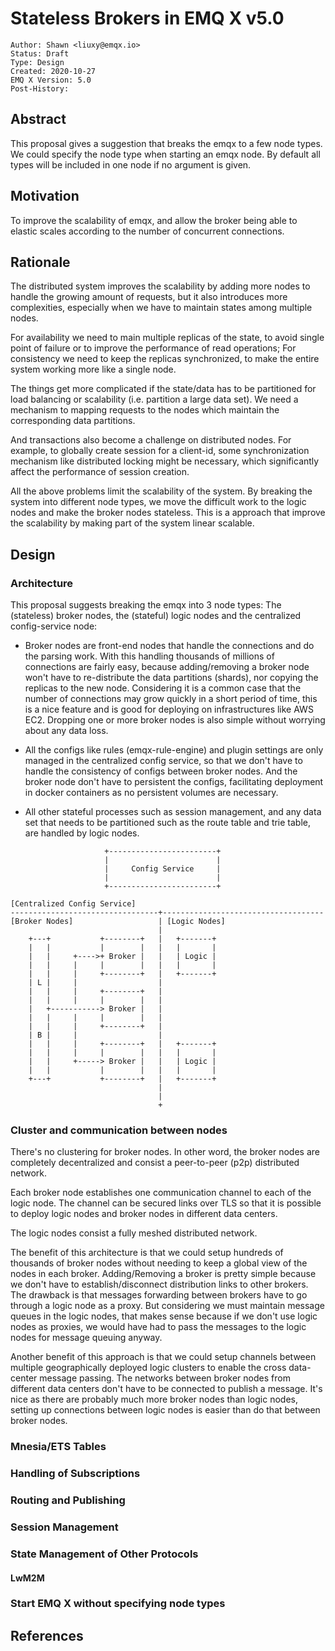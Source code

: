 # Stateless Brokers in EMQ X v5.0

```
Author: Shawn <liuxy@emqx.io>
Status: Draft
Type: Design
Created: 2020-10-27
EMQ X Version: 5.0
Post-History:
```

## Abstract

This proposal gives a suggestion that breaks the emqx to a few node types. We could specify the node type when starting an emqx node. By default all types will be included in one node if no argument is given.

## Motivation

To improve the scalability of emqx, and allow the broker being able to elastic scales according to the number of concurrent connections.

## Rationale

The distributed system improves the scalability by adding more nodes to handle the growing amount of requests, but it also introduces more complexities, especially when we have to maintain states among multiple nodes.

For availability we need to main multiple replicas of the state, to avoid single point of failure or to improve the performance of read operations; For consistency we need to keep the replicas synchronized, to make the entire system working more like a single node.

The things get more complicated if the state/data has to be partitioned for load balancing or scalability (i.e. partition a large data set). We need a mechanism to mapping requests to the nodes which maintain the corresponding data partitions.

And transactions also become a challenge on distributed nodes. For example, to globally create session for a client-id, some synchronization mechanism like distributed locking might be necessary, which significantly affect the performance of session creation.

All the above problems limit the scalability of the system. By breaking the system into different node types, we move the difficult work to the logic nodes and make the broker nodes stateless. This is a approach that improve the scalability by making part of the system linear scalable.

## Design

### Architecture

This proposal suggests breaking the emqx into 3 node types: The (stateless) broker nodes, the (stateful) logic nodes and the centralized config-service node:

- Broker nodes are front-end nodes that handle the connections and do the parsing work. With this handling thousands of millions of connections are fairly easy, because adding/removing a broker node won't have to re-distribute the data partitions (shards), nor copying the replicas to the new node. Considering it is a common case that the number of connections may grow quickly in a short period of time, this is a nice feature and is good for deploying on infrastructures like AWS EC2. Dropping one or more broker nodes is also simple without worrying about any data loss.

- All the configs like rules (emqx-rule-engine) and plugin settings are only managed in the centralized config service, so that we don't have to handle the consistency of configs between broker nodes. And the broker node don't have to persistent the configs, facilitating deployment in docker containers as no persistent volumes are necessary.

- All other stateful processes such as session management, and any data set that needs to be partitioned such as the route table and trie table, are handled by logic nodes.

```
                     +------------------------+
                     |                        |
                     |     Config Service     |
                     |                        |
                     +------------------------+

[Centralized Config Service]
---------------------------------+------------------------------------
[Broker Nodes]                   | [Logic Nodes]
                                 |
    +---+           +--------+   |   +-------+
    |   |           |        |   |   |       |
    |   |     +---->+ Broker |   |   | Logic |
    |   |     |     |        |   |   |       |
    |   |     |     +--------+   |   +-------+
    | L |     |                  |
    |   |     |     +--------+   |
    |   |     |     |        |   |
    |   +-----------> Broker |   |
    |   |     |     |        |   |
    |   |     |     +--------+   |
    | B |     |                  |
    |   |     |     +--------+   |   +-------+
    |   |     |     |        |   |   |       |
    |   |     +-----> Broker |   |   | Logic |
    |   |           |        |   |   |       |
    +---+           +--------+   |   +-------+
                                 |
                                 |
                                 +
```

### Cluster and communication between nodes

There's no clustering for broker nodes. In other word, the broker nodes are completely decentralized and consist a peer-to-peer (p2p) distributed network.

Each broker node establishes one communication channel to each of the logic node. The channel can be secured links over TLS so that it is possible to deploy logic nodes and broker nodes in different data centers.

The logic nodes consist a fully meshed distributed network.

The benefit of this architecture is that we could setup hundreds of thousands of broker nodes without needing to keep a global view of the nodes in each broker. Adding/Removing a broker is pretty simple because we don't have to establish/disconnect distribution links to other brokers. The drawback is that messages forwarding between brokers have to go through a logic node as a proxy. But considering we must maintain message queues in the logic nodes, that makes sense because if we don't use logic nodes as proxies, we would have had to pass the messages to the logic nodes for message queuing anyway.

Another benefit of this approach is that we could setup channels between multiple geographically deployed logic clusters to enable the cross data-center message passing. The networks between broker nodes from different data centers don't have to be connected to publish a message. It's nice as there are probably much more broker nodes than logic nodes, setting up connections between logic nodes is easier than do that between broker nodes.

### Mnesia/ETS Tables

### Handling of Subscriptions

### Routing and Publishing

### Session Management

### State Management of Other Protocols

#### LwM2M

### Start EMQ X without specifying node types

## References
